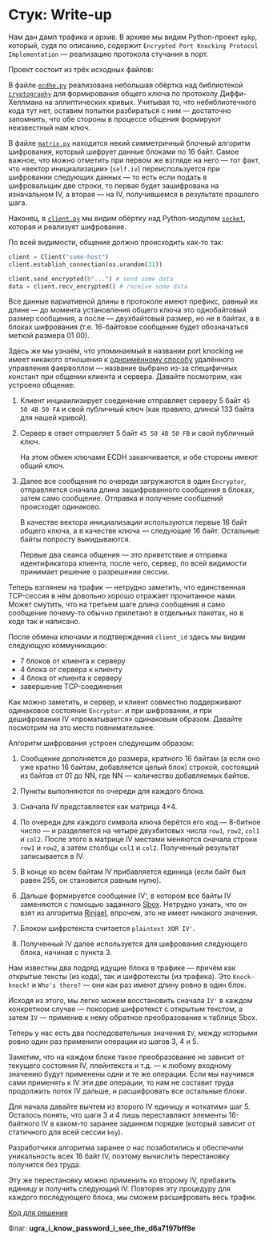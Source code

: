# Стук: Write-up

Нам дан дамп трафика и архив. В архиве мы видим Python-проект `epkp`, который, судя по описанию, содержит `Encrypted Port Knocking Protocol Implementation` — реализацию протокола стучания в порт.

Проект состоит из трёх исходных файлов:

В файле [`ecdhe.py`](app/epkp/ecdhe.py) реализована небольшая обёртка над библиотекой [`cryptography`](https://pypi.org/project/cryptography/) для формирования общего ключа по протоколу Диффи-Хеллмана на эллиптических кривых. Учитывая то, что небиблиотечного кода тут нет, оставим попытки разбираться с ним — достаточно запомнить, что обе стороны в процессе общения формируют неизвестный нам ключ.

В файле [`matrix.py`](app/epkp/matrix.py) находится некий симметричный блочный алгоритм шифрования, который шифрует данные блоками по 16 байт. Самое важное, что можно отметить при первом же взгляде на него — тот факт, что «вектор инициализации» (`self.iv`) переиспользуется при шифровании следующих данных — то есть если подать в шифровальщик две строки, то первая будет зашифрована на изначальном IV, а вторая — на IV, получившемся в результате прошлого шага.

Наконец, в [`client.py`](app/epkp/client.py) мы видим обёртку над Python-модулем [`socket`](https://docs.python.org/3/library/socket.html), которая и реализует шифрование.

По всей видимости, общение должно происходить как-то так:

```python
client = Client("some-host")
client.establish_connection(os.urandom(31))

client.send_encrypted(b"...") # send some data
data = client.recv_encrypted() # receive some data
```

Все данные вариативной длины в протоколе имеют префикс, равный их длине — до момента установления общего ключа это однобайтовый размер сообщения, а после — двухбайтовый размер, но не в байтах, а в блоках шифрования (т.е. 16-байтовое сообщение будет обозначаться меткой размера 01 00).

Здесь же мы узнаём, что упоминаемый в названии port knocking не имеет никакого отношения к [одноимённому способу](https://en.wikipedia.org/wiki/Port_knocking) удалённого управления фаерволлом — название выбрано из-за специфичных констант при общении клиента и сервера. Давайте посмотрим, как устроено общение:

1. Клиент инциаилизирует соединение отправляет серверу 5 байт `45 50 4B 50 FA` и свой публичный ключ (как правило, длиной 133 байта для нашей кривой).

2. Сервер в ответ отправляет 5 байт `45 50 4B 50 FB` и свой публичный ключ.

   На этом обмен ключами ECDH заканчивается, и обе стороны имеют общий ключ.

3. Далее все сообщения по очереди загружаются в один `Encryptor`, отправляется сначала длина зашифрованного сообщения в блоках, затем само сообщение. Отправка и получение сообщений происходят одинаково.

   В качестве вектора инициализации используются первые 16 байт общего ключа, а в качестве ключа — следующие 16 байт. Остальные байты попросту выкидываются.

   Первые два сеанса общения — это приветствие и отправка идентификатора клиента, после чего, сервер, по всей видимости принимает решение о разрешении сессии.

Теперь взглянем на трафик — нетрудно заметить, что единственная TCP-сессия в нём довольно хорошо отражает прочитанное нами. Может смутить, что на третьем шаге длина сообщения и само сообщение почему-то обычно прилетают в отдельных пакетах, но в коде так и написано.

После обмена ключами и подтверждения `client_id` здесь мы видим следующую коммуникацию:

- 7 блоков от клиента к серверу
- 4 блока от сервера к клиенту
- 4 блока от клиента к серверу
- завершение TCP-соединения

Как можно заметить, и сервер, и клиент совместно поддерживают одинаковое состояние `Encryptor`: и при шифровании, и при дешифровании IV «проматывается» одинаковым образом. Давайте посмотрим на это место повнимательнее.

Алгоритм шифрования устроен следующим образом:

1. Сообщение дополняется до размера, кратного 16 байтам (а если оно уже кратно 16 байтам, добавляется целый блок) строкой, состоящий из байтов от 01 до NN, где NN — количество добавляемых байтов.

2. Пункты выполняются по очереди для каждого блока.

3. Сначала IV представляется как матрица 4×4.

4. По очереди для каждого символа ключа берётся его код — 8-битное число — и разделяется на четыре двухбитовых числа `row1`, `row2`, `col1` и `col2`. После этого в матрице IV местами меняются сначала строки `row1` и `row2`, а затем столбцы `col1` и `col2`. Полученный результат записывается в IV.

5. В конце ко всем байтам IV прибавляется единица (если байт был равен 255, он становится равным нулю).

6. Дальше формируется сообщениe IV', в котором все байты IV заменяются с помощью заданного [Sbox](https://ru.wikipedia.org/wiki/S-%D0%B1%D0%BB%D0%BE%D0%BA_(%D0%B8%D0%BD%D1%84%D0%BE%D1%80%D0%BC%D0%B0%D1%82%D0%B8%D0%BA%D0%B0)). Нетрудно узнать, что он взят из алгоритма [Rinjael](https://ru.wikipedia.org/wiki/AES_(%D1%81%D1%82%D0%B0%D0%BD%D0%B4%D0%B0%D1%80%D1%82_%D1%88%D0%B8%D1%84%D1%80%D0%BE%D0%B2%D0%B0%D0%BD%D0%B8%D1%8F)), впрочем, это не имеет никакого значения.

7. Блоком шифротекста считается `plaintext XOR IV'`.

8. Полученный IV далее используется для шифрования следующего блока, начиная с пункта 3.

Нам известны два подряд идущие блока в трафике — причём как открытые тексты (из кода), так и шифротексты (из трафика). Это `Knock-knock!` и `Who's there?` — они как раз имеют длину ровно в один блок.

Исходя из этого, мы легко можем восстановить сначала `IV'` в каждом конкретном случае — поксорив шифротекст с открытым текстом, а затем `IV` — применив к нему обратное преобразование к таблице Sbox.

Теперь у нас есть два последовательных значения `IV`, между которыми ровно один раз применили операции из шагов 3, 4 и 5.

Заметим, что на каждом блоке такое преобразование не зависит от текущего состояния IV, плейнтекста и т.д. — к любому входному значению будут применены одни и те же операции. Если мы научимся сами применять к IV эти две операции, то нам не составит труда продолжить поток IV дальше, и расшифровать все остальные блоки.

Для начала давайте вычтем из второго IV единицу и «откатим» шаг 5. Осталось понять, что шаги 3 и 4 лишь переставляют элементы 16-байтного IV в каком-то заранее заданном порядке (который зависит от статичного для всей сессии `key`). 

Разработчики алгоритма заранее о нас позаботились и обеспечили уникальность всех 16 байт IV, поэтому вычислить перестановку получится без труда.

Эту же перестановку можно применить ко второму IV, прибавить единицу и получить следующий IV. Повторяя эту процедуру для каждого последующего блока, мы сможем расшифровать весь трафик.

[Код для решения](app/exploit.py)

Флаг: **ugra_i_know_password_i_see_the_d6a7197bff9e**

